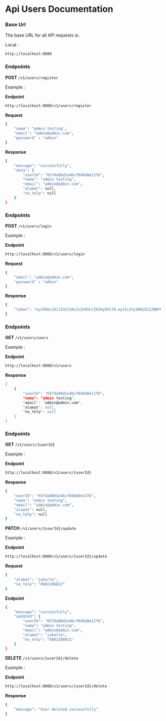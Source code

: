 # Api Users Documentation

### Base Url

The base URL for all API requests is:

Local :

```bash
http://localhost:8080
```

### Endpoints

**POST** `/v1/users/register`

Example :

**Endpoint**

```bash
http://localhost:8080/v1/users/register
```

**Request**

```bash
{
    "nama": "admin testing",
    "email": "admin@admin.com",
    "password" : "admin"
}
```

**Response**

```bash
{
    "message": "successfully",
    "data": {
        "userId": "65f4a88d1e4bcf048d8e11f6",
        "nama": "admin testing",
        "email": "admin@admin.com",
        "alamat": null,
        "no_telp": null
    }
}
```

### Endpoints

**POST** `/v1/users/login`

Example :

**Endpoint**

```bash
http://localhost:8080/v1/users/login
```

**Request**

```bash
{
    "email": "admin@admin.com",
    "password" : "admin"
}
```

**Response**

```bash
{
    "token": "eyJhbGciOiJIUzI1NiIsInR5cCI6IkpXVCJ9.eyJ1c2VySWQiOiI2NWY0YTg4ZDFlNGJjZjA0OGQ4ZTExZjYiLCJpYXQiOjE3MTA1MzI5MDQsImV4cCI6MTcxMDU3NjEwNH0.S1z0BN724tLUYdP9zxNuz1CfQJ9j1w-ggzgYJOBN930"
}
```

### Endpoints

**GET** `/v1/users/users`

Example :

**Endpoint**

```bash
http://localhost:8080/v1/users
```

**Response**

```bash
[
    {
        "userId": "65f4a88d1e4bcf048d8e11f6",
        "nama": "admin testing",
        "email": "admin@admin.com",
        "alamat": null,
        "no_telp": null
    }
]
```

### Endpoints

**GET** `/v1/users/{userId}`

Example :

**Endpoint**

```bash
http://localhost:8080/v1/users/{userId}
```

**Response**

```bash
{
    "userId": "65f4a88d1e4bcf048d8e11f6",
    "nama": "admin testing",
    "email": "admin@admin.com",
    "alamat": null,
    "no_telp": null
}
```

**PATCH** `/v1/users/{userId}/update`

Example :

**Endpoint**

```bash
http://localhost:8080/v1/users/{userId}/update
```

**Request**

```bash
{
    "alamat": "jakarta",
    "no_telp": "0882288822"
}
```

**Endpoint**

```bash
{
    "message": "successfully",
    "updated": {
        "userId": "65f4a88d1e4bcf048d8e11f6",
        "nama": "admin testing",
        "email": "admin@admin.com",
        "alamat": "jakarta",
        "no_telp": "0882288822"
    }
}
```

**DELETE** `/v1/users/{userId}/delete`

Example :

**Endpoint**

```bash
http://localhost:8080/v1/users/{userId}/delete
```

**Response**

```bash
{
    "message": "User deleted successfully"
}
```
